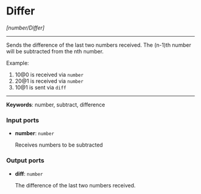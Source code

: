 # Differ

_[number/Differ]_

---

Sends the difference of the last two numbers received. The (n-1)th number will be subtracted from the nth number.  
  
Example:  
1. 10@0 is received via `number`  
2. 20@1 is received via `number`  
3. 10@1 is sent via `diff`  

---

__Keywords__: number, subtract, difference

### Input ports

* __number__: ` number `

    Receives numbers to be subtracted  

### Output ports

* __diff__: ` number `

    The difference of the last two numbers received.  

